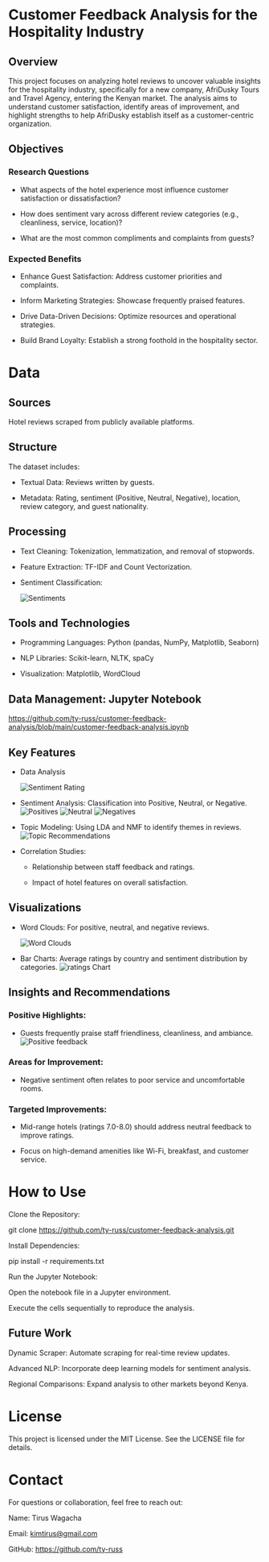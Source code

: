 # Customer Feedback Analysis for the Hospitality Industry

## Overview

This project focuses on analyzing hotel reviews to uncover valuable insights for the hospitality industry, specifically for a new company, AfriDusky Tours and Travel Agency, entering the Kenyan market. The analysis aims to understand customer satisfaction, identify areas of improvement, and highlight strengths to help AfriDusky establish itself as a customer-centric organization.

## Objectives

### Research Questions

- What aspects of the hotel experience most influence customer satisfaction or dissatisfaction?

- How does sentiment vary across different review categories (e.g., cleanliness, service, location)?

- What are the most common compliments and complaints from guests?

### Expected Benefits

- Enhance Guest Satisfaction: Address customer priorities and complaints.

- Inform Marketing Strategies: Showcase frequently praised features.

- Drive Data-Driven Decisions: Optimize resources and operational strategies.

- Build Brand Loyalty: Establish a strong foothold in the hospitality sector.

# Data

## Sources

Hotel reviews scraped from publicly available platforms.

## Structure

The dataset includes:

- Textual Data: Reviews written by guests.

- Metadata: Rating, sentiment (Positive, Neutral, Negative), location, review category, and guest nationality.

## Processing

- Text Cleaning: Tokenization, lemmatization, and removal of stopwords.

- Feature Extraction: TF-IDF and Count Vectorization.

- Sentiment Classification:
  
  ![Sentiments](images/reviewsbysent_bar.jpeg)

## Tools and Technologies

- Programming Languages: Python (pandas, NumPy, Matplotlib, Seaborn)

- NLP Libraries: Scikit-learn, NLTK, spaCy

- Visualization: Matplotlib, WordCloud

## Data Management: Jupyter Notebook
https://github.com/ty-russ/customer-feedback-analysis/blob/main/customer-feedback-analysis.ipynb

## Key Features

- Data Analysis
  
  ![Sentiment Rating](images/sentimentrating.jpeg)
  
- Sentiment Analysis: Classification into Positive, Neutral, or Negative.
  ![Positives](images/positive_sentiments.jpeg)
  ![Neutral](images/neutral.jpeg)
  ![Negatives](images/negatives.jpeg)

- Topic Modeling: Using LDA and NMF to identify themes in reviews.
  ![Topic Recommendations](images/recommendations.jpeg)

- Correlation Studies:

  - Relationship between staff feedback and ratings.

  - Impact of hotel features on overall satisfaction.

## Visualizations

- Word Clouds: For positive, neutral, and negative reviews.
  
  ![Word Clouds](images/wordclouds.jpeg)

- Bar Charts: Average ratings by country and sentiment distribution by categories.
  ![ratings Chart](images/ratings_bar.jpeg)

## Insights and Recommendations

### Positive Highlights:

- Guests frequently praise staff friendliness, cleanliness, and ambiance.
  ![Positive feedback](images/positives.jpeg)

### Areas for Improvement:

- Negative sentiment often relates to poor service and uncomfortable rooms.

### Targeted Improvements:

- Mid-range hotels (ratings 7.0-8.0) should address neutral feedback to improve ratings.

- Focus on high-demand amenities like Wi-Fi, breakfast, and customer service.

# How to Use

Clone the Repository:

git clone https://github.com/ty-russ/customer-feedback-analysis.git

Install Dependencies:

pip install -r requirements.txt

Run the Jupyter Notebook:

Open the notebook file in a Jupyter environment.

Execute the cells sequentially to reproduce the analysis.

## Future Work

Dynamic Scraper: Automate scraping for real-time review updates.

Advanced NLP: Incorporate deep learning models for sentiment analysis.

Regional Comparisons: Expand analysis to other markets beyond Kenya.

# License

This project is licensed under the MIT License. See the LICENSE file for details.

# Contact

For questions or collaboration, feel free to reach out:

Name: Tirus Wagacha

Email: kimtirus@gmail.com

GitHub: https://github.com/ty-russ

